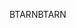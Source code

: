<span data-ttu-id="5d3d1-101">BTARN</span><span class="sxs-lookup"><span data-stu-id="5d3d1-101">BTARN</span></span>